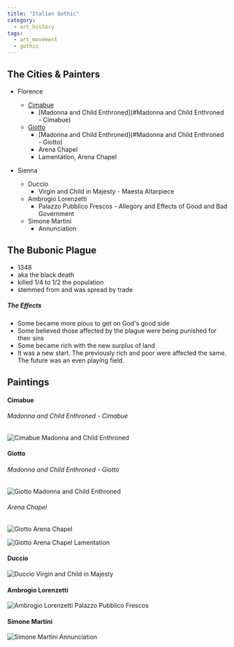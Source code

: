 ```yaml
---
title: "Italian Gothic"
category: 
  - art_history
tags: 
  - art_movement
  - gothic
---
```


## The Cities & Painters

* Florence
  * [Cimabue](#Cimabue)
    * [Madonna and Child Enthroned](#Madonna and Child Enthroned - Cimabue)
  * [Giotto](#Giotto)
    * [Madonna and Child Enthroned](#Madonna and Child Enthroned - Giotto)
    * Arena Chapel
    * Lamentation, Arena Chapel
    
* Sienna
  * Duccio
    * Virgin and Child in Majesty - Maesta Altarpiece
  * Ambrogio Lorenzetti 
    * Palazzo Pubblico Frescos - Allegory and Effects of Good and Bad Government
  * Simone Martini
    * Annunciation
    
## The Bubonic Plague
* 1348
* aka the black death
* killed 1/4 to 1/2 the population
* stemmed from and was spread by trade
##### The Effects
* Some became more pious to get on God's good side
* Some believed those affected by the plague were being punished for their sins
* Some became rich with the new surplus of land 
* It was a new start. The previously rich and poor were affected the same. The future was an even playing field. 


## Paintings
#### Cimabue
###### Madonna and Child Enthroned - Cimabue
![Cimabue Madonna and Child Enthroned](https://smarthistory.org/wp-content/uploads/2019/03/CimabueTrinitaCroppedSm.jpg "Cimabue - Madonna and Child Enthroned")

#### Giotto
###### Madonna and Child Enthroned - Giotto
![Giotto Madonna and Child Enthroned](http://www.travelingintuscany.com/images/art/giotto/ognissantimadonna700.jpg "Giotto - Madonna and Child Enthroned")

###### Arena Chapel

![Giotto Arena Chapel](https://sites.google.com/site/adairarthistory/_/rsrc/1487600272497/iii-early-europe-and-colonial-americas/63-arena-scrovegni-chapel-including-lamentation/114200.jpg "Giotto - Arena Chapel")

![Giotto Arena Chapel Lamentation](https://upload.wikimedia.org/wikipedia/commons/3/3a/Giotto_-_Scrovegni_-_-36-_-_Lamentation_%28The_Mourning_of_Christ%29_adj.jpg "Giotto - Arena Chapel, Lamentation")

#### Duccio
![Duccio Virgin and Child in Majesty](https://upload.wikimedia.org/wikipedia/commons/f/f0/Duccio_maesta1021.jpg "Duccio - Virgin and Child in Majesty / Maesta Altarpiece
")

#### Ambrogio Lorenzetti
![Ambrogio Lorenzetti Palazzo Pubblico Frescos ](https://i.pinimg.com/originals/f8/dd/ba/f8ddba59493898ca1f94c7dcae37e7eb.jpg "Ambrogio Lorenzetti - Palazzo Pubblico Frescos - Allegory and Effects of Good and Bad Government")


#### Simone Martini
![Simone Martini Annunciation ](https://images.uffizi.it/production/attachments/1576847910908083-02-simone-martini.jpg?ixlib=rails-2.1.3&w=1200&h=800&fit=clip&crop=center&fm=pjpg&auto=compress "Simone Martini - Annunciation ")

